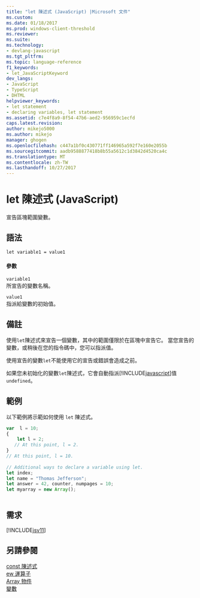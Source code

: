 ```yaml
---
title: "let 陳述式 (JavaScript) |Microsoft 文件"
ms.custom: 
ms.date: 01/18/2017
ms.prod: windows-client-threshold
ms.reviewer: 
ms.suite: 
ms.technology:
- devlang-javascript
ms.tgt_pltfrm: 
ms.topic: language-reference
f1_keywords:
- let_JavaScriptKeyword
dev_langs:
- JavaScript
- TypeScript
- DHTML
helpviewer_keywords:
- let statement
- declaring variables, let statement
ms.assetid: c7e4f8a9-8f54-47b6-aed2-956959c1ecfd
caps.latest.revision: 
author: mikejo5000
ms.author: mikejo
manager: ghogen
ms.openlocfilehash: c447a1bf0c430771ff146965a592f7e160e2055b
ms.sourcegitcommit: aadb9588877418b8b55a5612c1d3842d4520ca4c
ms.translationtype: MT
ms.contentlocale: zh-TW
ms.lasthandoff: 10/27/2017
---
```

# <a name="let-statement-javascript"></a>let 陳述式 (JavaScript)
宣告區塊範圍變數。  
  
## <a name="syntax"></a>語法  
  
```  
let variable1 = value1  
```  
  
#### <a name="parameters"></a>參數  
 `variable1`  
 所宣告的變數名稱。  
  
 `value1`  
 指派給變數的初始值。  
  
## <a name="remarks"></a>備註  
 使用`let`陳述式來宣告一個變數，其中的範圍僅限於在區塊中宣告它。 當您宣告的變數，或稍後在您的指令碼中，您可以指派值。  
  
 使用宣告的變數`let`不能使用它的宣告或錯誤會造成之前。  
  
 如果您未初始化的變數`let`陳述式，它會自動指派[!INCLUDE[javascript](../../javascript/includes/javascript-md.md)]值`undefined`。  
  
## <a name="example"></a>範例  
 以下範例將示範如何使用 `let` 陳述式。  
  
```JavaScript  
var  l = 10;  
{  
    let l = 2;  
   // At this point, l = 2.  
}  
// At this point, l = 10.  
  
// Additional ways to declare a variable using let.  
let index;  
let name = "Thomas Jefferson";  
let answer = 42, counter, numpages = 10;  
let myarray = new Array();  
  
```  
  
## <a name="requirements"></a>需求  
 [!INCLUDE[jsv11](../../javascript/reference/includes/jsv11-md.md)]  
  
## <a name="see-also"></a>另請參閱  
 [const 陳述式](../../javascript/reference/const-statement-javascript.md)   
 [ew 運算子](../../javascript/reference/new-operator-decrementjavascript.md)   
 [Array 物件](../../javascript/reference/array-object-javascript.md)   
 [變數](../../javascript/variables-javascript.md)